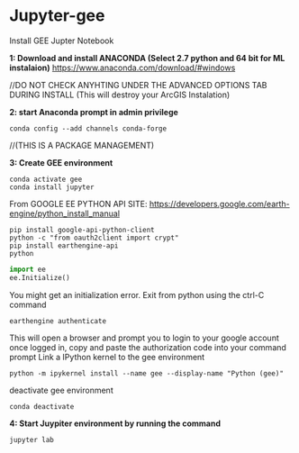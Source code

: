 # Jupyter-gee
Install GEE Jupter Notebook

**1: Download and install ANACONDA (Select 2.7 python and 64 bit for ML instalaion)**
https://www.anaconda.com/download/#windows

//DO NOT CHECK ANYHTING UNDER THE ADVANCED OPTIONS TAB DURING INSTALL (This will destroy your ArcGIS Instalation)

**2: start Anaconda prompt in admin privilege**
```
conda config --add channels conda-forge
```
//(THIS IS A PACKAGE MANAGEMENT)

**3: Create GEE environment**
```conda create -n gee python=2.7
conda activate gee
conda install jupyter
```
From GOOGLE EE PYTHON API SITE: 
https://developers.google.com/earth-engine/python_install_manual
```
pip install google-api-python-client
python -c "from oauth2client import crypt"
pip install earthengine-api
python
```
```python 
import ee
ee.Initialize()
```
You might get an initialization error.  Exit from python using the ctrl-C command
```
earthengine authenticate
```
This will open a browser and prompt you to login to your google account once logged in, copy and paste the authorization code into your command prompt
Link a IPython kernel to the gee environment
```
python -m ipykernel install --name gee --display-name "Python (gee)"
```
deactivate gee environment
```
conda deactivate
```
**4: Start Juypiter environment by running the command**
```
jupyter lab
```
